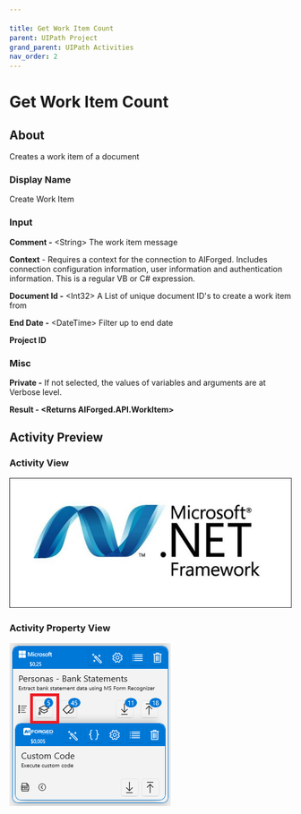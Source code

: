 ```yaml
---

title: Get Work Item Count
parent: UIPath Project
grand_parent: UIPath Activities
nav_order: 2
---
```


# Get Work Item Count

## About

Creates a work item of a document

### Display Name

Create Work Item

### Input

**Comment -** \<String> The work item message

**Context** - Requires a context for the connection to AIForged. Includes connection configuration information, user information and authentication information. This is a regular VB or C# expression.

**Document Id -** \<Int32> A List of unique document ID's to create a work item from

**End Date -** \<DateTime> Filter up to end date

**Project ID**

### Misc

**Private -** If not selected, the values of variables and arguments are at Verbose level.

**Result - <**Returns AIForged.API.WorkItem**>**&#x20;

## Activity Preview

### Activity View

![](../../.gitbook/assets/image.png)

### Activity Property View

![](<../../.gitbook/assets/image (1).png>)
